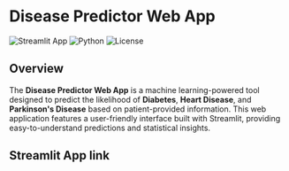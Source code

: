# Disease Predictor Web App

![Streamlit App](https://img.shields.io/badge/Streamlit-App-orange)
![Python](https://img.shields.io/badge/Python-3.7%2B-blue)
![License](https://img.shields.io/badge/License-MIT-green)

## Overview

The **Disease Predictor Web App** is a machine learning-powered tool designed to predict the likelihood of **Diabetes**, **Heart Disease**, and **Parkinson's Disease** based on patient-provided information. This web application features a user-friendly interface built with Streamlit, providing easy-to-understand predictions and statistical insights.

## Streamlit App link
